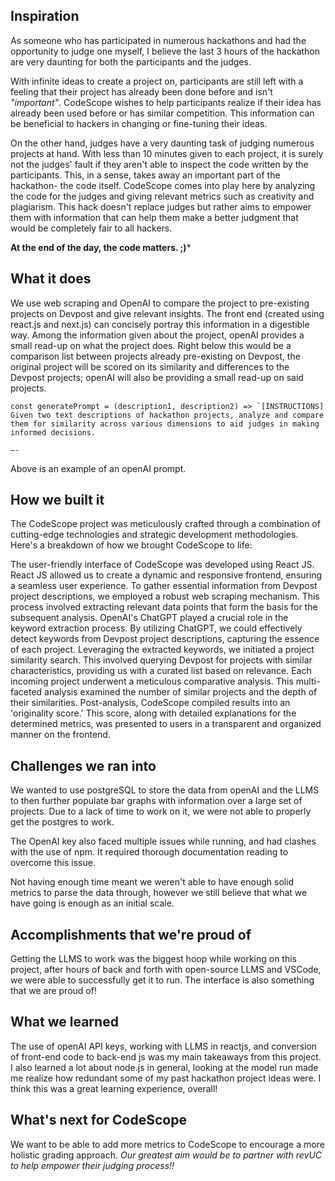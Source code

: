 ## Inspiration
As someone who has participated in numerous hackathons and had the opportunity to judge one myself, I believe the last 3 hours of the hackathon are very daunting for both the participants and the judges.

With infinite ideas to create a project on, participants are still left with a feeling that their project has already been done before and isn't _"important"_. CodeScope wishes to help participants realize if their idea has already been used before or has similar competition. This information can be beneficial to hackers in changing or fine-tuning their ideas.

On the other hand, judges have a very daunting task of judging numerous projects at hand. With less than 10 minutes given to each project, it is surely not the judges' fault if they aren't able to inspect the code written by the participants. This, in a sense, takes away an important part of the hackathon- the code itself. CodeScope comes into play here by analyzing the code for the judges and giving relevant metrics such as creativity and plagiarism. This hack doesn't replace judges but rather aims to empower them with information that can help them make a better judgment that would be completely fair to all hackers. 

**At the end of the day, the code matters. ;)***


## What it does

We use web scraping and OpenAI to compare the project to pre-existing projects on Devpost and give relevant insights. The front end (created using react.js and next.js) can concisely portray this information in a digestible way. Among the information given about the project, openAI provides a small read-up on what the project does. Right below this would be a comparison list between projects already pre-existing on Devpost, the original project will be scored on its similarity and differences to the Devpost projects; openAI will also be providing a small read-up on said projects.

```
const generatePrompt = (description1, description2) => `[INSTRUCTIONS]
Given two text descriptions of hackathon projects, analyze and compare them for similarity across various dimensions to aid judges in making informed decisions.

—-
```
Above is an example of an openAI prompt.


## How we built it

The CodeScope project was meticulously crafted through a combination of cutting-edge technologies and strategic development methodologies. Here's a breakdown of how we brought CodeScope to life:

The user-friendly interface of CodeScope was developed using React JS. React JS allowed us to create a dynamic and responsive frontend, ensuring a seamless user experience. To gather essential information from Devpost project descriptions, we employed a robust web scraping mechanism. This process involved extracting relevant data points that form the basis for the subsequent analysis. OpenAI's ChatGPT played a crucial role in the keyword extraction process. By utilizing ChatGPT, we could effectively detect keywords from Devpost project descriptions, capturing the essence of each project. Leveraging the extracted keywords, we initiated a project similarity search.
This involved querying Devpost for projects with similar characteristics, providing us with a curated list based on relevance. Each incoming project underwent a meticulous comparative analysis.
This multi-faceted analysis examined the number of similar projects and the depth of their similarities. Post-analysis, CodeScope compiled results into an 'originality score.' This score, along with detailed explanations for the determined metrics, was presented to users in a transparent and organized manner on the frontend.

## Challenges we ran into

We wanted to use postgreSQL to store the data from openAI and the LLMS to then further populate bar graphs with information over a large set of projects. Due to a lack of time to work on it, we were not able to properly get the postgres to work.

The OpenAI key also faced multiple issues while running, and had clashes with the use of npm. It required thorough documentation reading to overcome this issue.

Not having enough time meant we weren't able to have enough solid metrics to parse the data through, however we still believe that what we have going is enough as an initial scale.

## Accomplishments that we're proud of

Getting the LLMS to work was the biggest hoop while working on this project, after hours of back and forth with open-source LLMS and VSCode, we were able to successfully get it to run. The interface is also something that we are proud of!

## What we learned

The use of openAI API keys, working with LLMS in reactjs, and conversion of front-end code to back-end js was my main takeaways from this project. I also learned a lot about node.js in general, looking at the model run made me realize how redundant some of my past hackathon project ideas were. I think this was a great learning experience, overall!

## What's next for CodeScope

We want to be able to add more metrics to CodeScope to encourage a more holistic grading approach. _*Our greatest aim would be to partner with revUC to help empower their judging process!!*_
